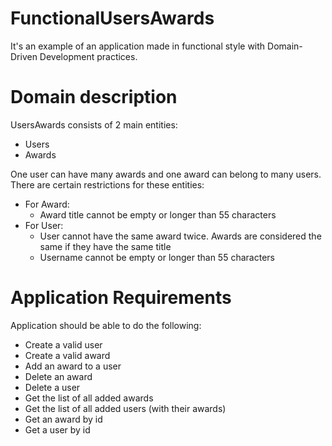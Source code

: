 # FunctionalUsersAwards

It's an example of an application made in functional style with Domain-Driven Development practices.

# Domain description

UsersAwards consists of 2 main entities: 
  - Users 
  - Awards 
  
One user can have many awards and one award can belong to many users. There are certain restrictions for these entities:
- For Award:
  - Award title cannot be empty or longer than 55 characters
- For User:
  - User cannot have the same award twice. Awards are considered the same if they have the same title
  - Username cannot be empty or longer than 55 characters
  
# Application Requirements

Application should be able to do the following:
- Create a valid user
- Create a valid award
- Add an award to a user
- Delete an award
- Delete a user
- Get the list of all added awards
- Get the list of all added users (with their awards)
- Get an award by id
- Get a user by id

